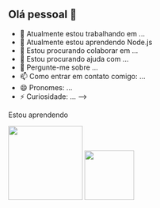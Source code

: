 ## Olá pessoal 👋



- 🔭 Atualmente estou trabalhando em ...
- 🌱 Atualmente estou aprendendo Node.js
- 👯 Estou procurando colaborar em ...
- 🤔 Estou procurando ajuda com ...
- 💬 Pergunte-me sobre ...
- 📫 Como entrar em contato comigo: ...
- 😄 Pronomes: ...
- ⚡ Curiosidade: ...
-->

Estou aprendendo

<img src="https://cdn.jsdelivr.net/gh/devicons/devicon/icons/nodejs/nodejs-original-wordmark.svg" width="150" height="150"/>         <img src="https://cdn.jsdelivr.net/gh/devicons/devicon/icons/bootstrap/bootstrap-original-wordmark.svg" width="100" height="100"/>
